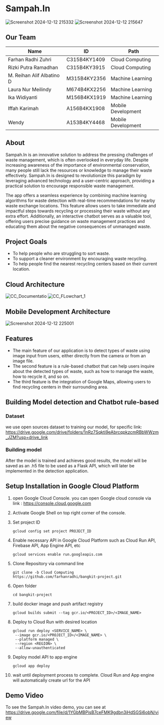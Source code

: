 # Sampah.In 
![Screenshot 2024-12-12 215332](https://github.com/user-attachments/assets/c8487538-40b3-4e00-8414-d3b7ab963561)
![Screenshot 2024-12-12 215647](https://github.com/user-attachments/assets/1790b54a-ee20-4f5e-984b-b9add3d106de)

## Our Team
|Name                        |ID            |Path               |
|----------------------------|------------- |-----------------  |
|Farhan Radhi Zuhri          |C315B4KY1409  |Cloud Computing    |
|Rizki Putra Ramadhan        |C315B4KY3915  |Cloud Computing    |
|M. Reihan Alif Albatino D   |M315B4KY2356  |Machine Learning   |
|Laura Nur Meilindy          |M674B4KX2256  |Machine Learning   |
|Ika Widiyanti               |M156B4KX1919  |Machine Learning   |
|Iffah Karimah               |A156B4KX1908  |Mobile Development |
|Wendy                       |A153B4KY4468  |Mobile Development |

## About
Sampah.In is an innovative solution to address the pressing challenges of waste management, which is often overlooked in everyday life. Despite increasing awareness of the importance of environmental conservation, many people still lack the resources or knowledge to manage their waste effectively. Sampah.In is designed to revolutionize this paradigm by leveraging advanced technology and a user-centric approach, providing a practical solution to encourage responsible waste management.

The app offers a seamless experience by combining machine learning algorithms for waste detection with real-time recommendations for nearby waste exchange locations. This feature allows users to take immediate and impactful steps towards recycling or processing their waste without any extra effort. Additionally, an interactive chatbot serves as a valuable tool, offering users precise guidance on waste management practices and educating them about the negative consequences of unmanaged waste.

## Project Goals
* To help people who are struggling to sort waste.
* To support a cleaner environment by encouraging waste recycling.
* To help people find the nearest recycling centers based on their current location.

## Cloud Architecture
![CC_Documentatio](https://github.com/user-attachments/assets/296177d0-9b72-47a6-9ee8-8bedd1bc8847)
![CC_FLowchart_1](https://github.com/user-attachments/assets/d4e0e124-80a3-461f-a6ed-d6b6473581e8)


## Mobile Development Architecture
![Screenshot 2024-12-12 225001](https://github.com/user-attachments/assets/50697523-a1f9-4220-8d5d-c5c2fd2e7726)


## Features
* The main feature of our application is to detect types of waste using image input from users, either directly from the camera or from an image file.
* The second feature is a rule-based chatbot that can help users inquire about the detected types of waste, such as how to manage the waste, how to recycle it, and so on.
* The third feature is the integration of Google Maps, allowing users to find recycling centers in their surrounding area.

## Building Model detection and Chatbot rule-based

### Dataset
we use open sources dataset to training our model, for specific link:
https://drive.google.com/drive/folders/1nRz7Sqkti9eAbrcqpkzcmRBbWWzm_JZM?usp=drive_link 

### Building model
After the model is trained and achieves good results, the model will be saved as an .h5 file to be used as a Flask API, which will later be implemented in the detection application.

## Setup Installation in Google Cloud Platform

1. open Google Cloud Console. you can open Google cloud console via link : https://console.cloud.google.com
2. Activate Google Shell on top right corner of the console.
3. Set project ID
   ```
   gcloud config set project PROJECT_ID
   ```

4. Enable necessary API in Google Cloud Platform such as Cloud Run API, Firebase API, App Engine API, etc
   ```
   gcloud services enable run.googleapis.com
   ```

5. Clone Repository via command line
   ```
   git clone -b Cloud Computing https://github.com/farhanradhi/bangkit-project.git
   ```

6. Open folder
   ```
   cd bangkit-project
   ```
   
7. build docker image and push artifact registry 
   ```
   gcloud builds submit --tag gcr.io/<PROJECT_ID>/<IMAGE_NAME>
   ```

8. Deploy to Cloud Run with desired location
   ```
   gcloud run deploy <SERVICE_NAME> \
    --image gcr.io/<PROJECT_ID>/<IMAGE_NAME> \
    --platform managed \
    --region <REGION> \
    --allow-unauthenticated
   ```

9. Deploy model API to app engine
    ```
    gcloud app deploy
    ```

10. wait until deployment process to complete. Cloud Run and App engine will automatically create url for the API

## Demo Video
To see the Sampah.In video demo, you can see at https://drive.google.com/file/d/1YGbMBPisB7ceFMK9gdbn3iHdSGSi6obN/view
